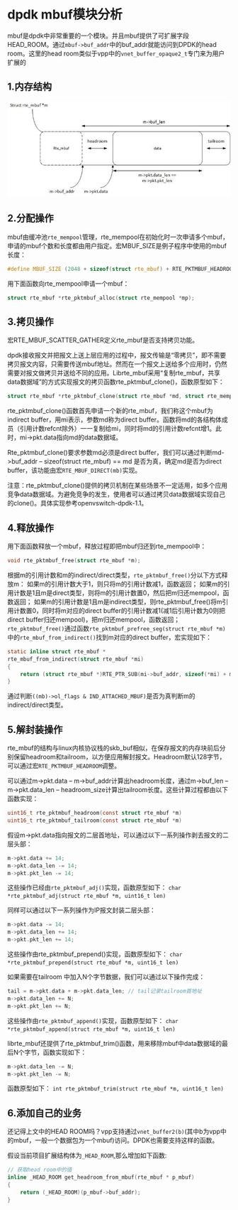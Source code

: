 # dpdk mbuf模块分析

mbuf是dpdk中非常重要的一个模块。并且mbuf提供了可扩展字段HEAD_ROOM。通过`mbuf->buf_addr`中的buf_addr就能访问到DPDK的head room。这里的head room类似于vpp中的`vnet_buffer_opaque2_t`专门来为用户扩展的

## 1.内存结构

![](resource/rte_mbuf.png)

## 2.分配操作

mbuf由缓冲池`rte_mempool`管理，rte_mempool在初始化时一次申请多个mbuf，申请的mbuf个数和长度都由用户指定。宏MBUF_SIZE是例子程序中使用的mbuf长度：

```c
#define MBUF_SIZE (2048 + sizeof(struct rte_mbuf) + RTE_PKTMBUF_HEADROOM)
```

用下面函数向rte_mempool申请一个mbuf：

```c
struct rte_mbuf *rte_pktmbuf_alloc(struct rte_mempool *mp);
```

## 3.拷贝操作

宏RTE_MBUF_SCATTER_GATHER定义rte_mbuf是否支持拷贝功能。

dpdk接收报文并把报文上送上层应用的过程中，报文传输是“零拷贝”，即不需要拷贝报文内容，只需要传送mbuf地址。然而在一个报文上送给多个应用时，仍然需要对报文做拷贝并送给不同的应用。Librte_mbuf采用“复制rte_mbuf，共享data数据域”的方式实现报文的拷贝函数rte_pktmbuf_clone()，函数原型如下：

```c
struct rte_mbuf *rte_pktmbuf_clone(struct rte_mbuf *md, struct rte_mempool *mp);
```

rte_pktmbuf_clone()函数首先申请一个新的rte_mbuf，我们称这个mbuf为indirect buffer，用mi表示，参数md称为direct buffer。函数将md的各结构体成员（引用计数refcnt除外）一一复制给mi，同时将md的引用计数refcnt增1。此时，mi->pkt.data指向md的data数据域。

Rte_pktmbuf_clone()要求参数md必须是direct buffer，我们可以通过判断md->buf_addr – sizeof(struct rte_mbuf) == md 是否为真，确定md是否为direct buffer，该功能由宏`RTE_MBUF_DIRECT(mb)`实现。

注意：rte_pktmbuf_clone()提供的拷贝机制在某些场景不一定适用，如多个应用竞争data数据域。为避免竞争的发生，使用者可以通过拷贝data数据域实现自己的clone()。具体实现参考openvswitch-dpdk-1.1。

## 4.释放操作

用下面函数释放一个mbuf，释放过程即把mbuf归还到rte_mempool中：

```c
void rte_pktmbuf_free(struct rte_mbuf *m);
```

根据m的引用计数和m的indirect/direct类型，`rte_pktmbuf_free()`分以下方式释放m：
如果m的引用计数大于1，则只将m的引用计数减1，函数返回；
如果m的引用计数是1且m是direct类型，则将m的引用计数置0，然后把m归还mempool，函数返回；
如果m的引用计数是1且m是indirect类型，则rte_pktmbuf_free()将m引用计数置0，同时将m对应的direct buffer的引用计数减1(减1后引用计数为0则把direct buffer归还mempool)，把m归还mempool，函数返回；
`rte_pktmbuf_free()`通过函数`rte_pktmbuf_prefree_seg(struct rte_mbuf *m)`中的`rte_mbuf_from_indirect()`找到m对应的direct buffer，宏实现如下：

```c
static inline struct rte_mbuf *
rte_mbuf_from_indirect(struct rte_mbuf *mi)
{
	return (struct rte_mbuf *)RTE_PTR_SUB(mi->buf_addr, sizeof(*mi) + mi->priv_size);
}
```

通过判断`((mb)->ol_flags & IND_ATTACHED_MBUF)`是否为真判断m的indirect/direct类型。


## 5.解封装操作

rte_mbuf的结构与linux内核协议栈的skb_buf相似，在保存报文的内存块前后分别保留headroom和tailroom，以方便应用解封报文。Headroom默认128字节，可以通过宏`RTE_PKTMBUF_HEADROOM`调整。

可以通过m->pkt.data – m->buf_addr计算出headroom长度，通过m->buf_len – m->pkt.data_len – headroom_size计算出tailroom长度。这些计算过程都由以下函数实现：

```c
uint16_t rte_pktmbuf_headroom(const struct rte_mbuf *m)
uint16_t rte_pktmbuf_tailroom(const struct rte_mbuf *m)
```
假设m->pkt.data指向报文的二层首地址，可以通过以下一系列操作剥去报文的二层头部：

```c
m->pkt.data += 14;
m->pkt.data_len -= 14;
m->pkt.pkt_len -= 14;
```

这些操作已经由`rte_pktmbuf_adj()`实现，函数原型如下：
`char *rte_pktmbuf_adj(struct rte_mbuf *m, uint16_t len)`

同样可以通过以下一系列操作为IP报文封装二层头部：

```c
m->pkt.data -= 14;
m->pkt.data_len += 14;
m->pkt.pkt_len += 14;
```

这些操作由rte_pktmbuf_prepend()实现，函数原型如下：
`char *rte_pktmbuf_prepend(struct rte_mbuf *m, uint16_t len)`

如果需要在tailroom 中加入N个字节数据，我们可以通过以下操作完成：

```c
tail = m->pkt.data + m->pkt.data_len; // tail记录tailroom首地址
m->pkt.data_len += N;
m->pkt.pkt_len += N;
```

这些操作由`rte_pktmbuf_append()`实现，函数原型如下：
`char *rte_pktmbuf_append(struct rte_mbuf *m, uint16_t len)`

librte_mbuf还提供了rte_pktmbuf_trim()函数，用来移除mbuf中data数据域的最后N个字节，函数实现如下：

```c
m->pkt.data_len -= N;
m->pkt.pkt_len -= N;
```

函数原型如下：
`int rte_pktmbuf_trim(struct rte_mbuf *m, uint16_t len)`

## 6.添加自己的业务

还记得上文中的HEAD ROOM吗？vpp支持通过`vnet_buffer2(b)`(其中b为vpp中的mbuf，一般一个数据包为一个mbuf)访问。DPDK也需要支持这样的函数。

假设当前项目扩展结构体为`_HEAD_ROOM`,那么增加如下函数:


```c
// 获取head room中的值
inline _HEAD_ROOM get_headroom_from_mbuf(rte_mbuf * p_mbuf)
{
    return (_HEAD_ROOM)(p_mbuf->buf_addr);
}
```